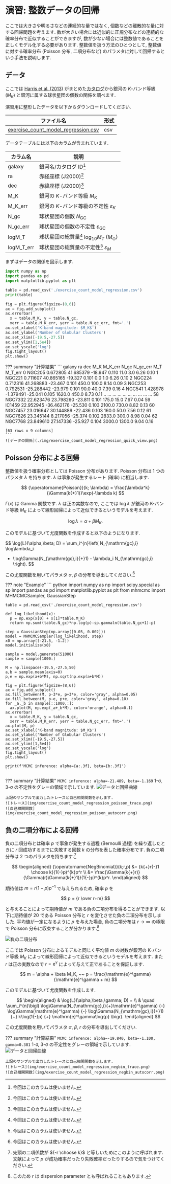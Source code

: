 # 演習: 整数データの回帰

ここでは大きさや明るさなどの連続的な量ではなく, 個数などの離散的な量に対する回帰問題を考えます. 数が大きい場合には近似的に正規分布などの連続的な確率分布で近似することができますが, 数が少ない場合には整数値であることを正しくモデル化する必要があります. 整数値を扱う方法のひとつとして, 整数値に対する確率分布 (Poisson 分布, 二項分布など) のパラメタに対して回帰するという手法を説明します.


## データ

ここでは [Harris et al. (2013)][Harris2013] がまとめた[カタログ][H2013]から銀河の $K$-バンド等級 ($M_K$) と銀河に属する球状星団の個数の関係を調べます.

演習用に整形したデータを以下からダウンロードしてください.

 ファイル名 | 形式
 ---------- | ----------
 [exercise_count_model_regression.csv][data] | csv

データテーブルには以下のカラムが含まれています.

 カラム名  | 説明
 --------  | ----------
 galaxy    | 銀河名/カタログ ID[^1]
 ra        | 赤経座標 (J2000)[^1]
 dec       | 赤緯座標 (J2000)[^1]
 M_K       | 銀河の $K$-バンド等級 $M_K$
 M_K_err   | 銀河の $K$-バンド等級の不定性 $\varepsilon_K$
 N_gc      | 球状星団の個数 $N_\mathrm{GC}$
 N_gc_err  | 球状星団の個数の不定性 $\varepsilon_\mathrm{GC}$
 logM_T    | 球状星団の総質量[^1] $\log_{10}{M_T}$ (${M_\odot}$)
 logM_T_err| 球状星団の総質量の不定性[^1] $\varepsilon_M$

[^1]: 今回はこのカラムは使いません.


まずはデータの関係を図示します.

``` python
import numpy as np
import pandas as pd
import matplotlib.pyplot as plt

table = pd.read_csv('./exercise_count_model_regression.csv')
print(table)

fig = plt.figure(figsize=(8,6))
ax = fig.add_subplot()
ax.errorbar(
  x = table.M_K, y = table.N_gc,
  xerr = table.M_K_err, yerr = table.N_gc_err, fmt='.')
ax.set_xlabel('K-band magnitude: $M_K$')
ax.set_ylabel('Number of Globular Clusters')
ax.set_xlim([-19.5,-27.5])
ax.set_ylim([1,5e4])
ax.set_yscale('log')
fig.tight_layout()
plt.show()
```

??? summary "計算結果"
    ```
         galaxy         ra        dec     M_K  M_K_err    N_gc  N_gc_err   M_T  M_T_err
    0    NGC205   0.672805  41.685379 -18.947    0.110    11.0       3.0  6.26     0.10
    1    NGC221   0.711607  40.865165 -19.327    0.101     0.0       1.0  6.26     0.10
    2    NGC224   0.712316  41.268883 -23.467    0.101   450.0     100.0  8.14     0.09
    3    NGC253   0.792531 -25.288442 -23.979    0.101    90.0      40.0  7.39     0.16
    4    NGC541   1.428978  -1.379491 -25.041    0.105  1620.0     450.0  8.73     0.11
    ..      ...        ...        ...     ...      ...     ...       ...   ...      ...
    58  NGC7332  22.623476  23.798260 -23.811    0.101   175.0      15.0  7.67     0.04
    59   IC1459  22.952945 -36.462176 -25.530    0.103  2100.0     730.0  8.82     0.13
    60  NGC7457  23.016647  30.144889 -22.436    0.103   160.0      50.0  7.56     0.12
    61  NGC7626  23.345144   8.217056 -25.374    0.102  2833.0     300.0  8.98     0.04
    62  NGC7768  23.849610  27.147336 -25.927    0.104  3000.0    1300.0  9.04     0.16

    [63 rows x 9 columns]
    ```
    ![データの関係](./img/exercise_count_model_regression_quick_view.png)


## Poisson 分布による回帰

整数値を扱う確率分布としては Poisson 分布があります. Poisson 分布は 1 つのパラメタ $\lambda$ を持ちます. $\lambda$ は事象が発生するレート (確率) に相当します.

$$
{\operatorname{Poisson}}(k; \lambda)
= \frac{\lambda^k}{\Gamma(k{+}1)}\exp(-\lambda k)
$$

$\Gamma(x)$ は Gamma 関数です. $\lambda$ は正の実数なので, ここでは $\log\lambda$ が銀河の K-バンド等級 $M_K$ によって線形回帰によって近似できるというモデルを考えます.

$$
\log\lambda = \alpha + \beta M_K.
$$

このモデルに基づいて尤度関数を作成すると以下のようになります.

$$
\log{L}(\alpha,\beta; D) = \sum_i^{n}\left(
 N_{\mathrm{gc},i} \log\lambda_i
 - \log\Gamma(N_{\mathrm{gc},i}{+}1) - \lambda_i N_{\mathrm{gc},i}
\right).
$$

この尤度関数を用いてパラメタ $\alpha$, $\beta$ の分布を導出してください.[^1]

[^1]: この例題はかなり収束が遅い問題でした. 得られた $\alpha$, $\beta$ の分布を 2 次元の散布図に描くと強く相関していることが分かります. 掃かなければいけない空間はそこそこ広いのですが, ステップを大きくすると確率の低いところへすぐはみ出してしまうので歩幅を狭くせざるを得ません. 効率的にサンプリングするためには工夫が必要かもしれません.


??? note "Example"
    ``` python
    import numpy as np
    import scipy.special as sp
    import pandas as pd
    import matplotlib.pyplot as plt
    from mhmcmc import MHMCMCSampler, GaussianStep


    table = pd.read_csv('./exercise_count_model_regression.csv')

    def log_likelihood(x):
      p = np.exp(x[0] + x[1]*table.M_K)
      return np.sum((table.N_gc)*np.log(p)-sp.gammaln(table.N_gc+1)-p)

    step = GaussianStep(np.array([0.05, 0.002]))
    model = MHMCMCSampler(log_likelihood, step)
    x0 = np.array([-21.5, -1.2])
    model.initialize(x0)

    sample = model.generate(51000)
    sample = sample[1000:]

    M = np.linspace(-19.5,-27.5,50)
    a,b = sample.mean(axis=0)
    p,e = np.exp(a+b*M), np.sqrt(np.exp(a+b*M))

    fig = plt.figure(figsize=(8,6))
    ax = fig.add_subplot()
    ax.fill_between(M, p-3*e, p+3*e, color='gray', alpha=0.05)
    ax.fill_between(M, p-e, p+e, color='gray', alpha=0.10)
    for _a,_b in sample[::1000,:]:
      ax.plot(M, np.exp(_a+_b*M), color='orange', alpha=0.1)
    ax.errorbar(
      x = table.M_K, y = table.N_gc,
      xerr = table.M_K_err, yerr = table.N_gc_err, fmt='.')
    ax.plot(M, p)
    ax.set_xlabel('K-band magnitude: $M_K$')
    ax.set_ylabel('Number of Globular Clusters')
    ax.set_xlim([-19.5,-27.5])
    ax.set_ylim([1,5e4])
    ax.set_yscale('log')
    fig.tight_layout()
    plt.show()

    print(f'MCMC inference: alpha={a:.3f}, beta={b:.3f}')
    ```

??? summary "計算結果"
    ```
    MCMC inference: alpha=-21.489, beta=-1.169
    ```
    1-&sigma;, 3-&sigma; の不定性をグレーの領域で示しています.
    ![データと回帰曲線](img/exercise_count_model_regression_poisson.png)

    上記のサンプルで出力したトレースと自己相関関数を示します.
    ![トレース](img/exercise_count_model_regression_poisson_trace.png)
    ![自己相関関数](img/exercise_count_model_regression_poisson_autocorr.png)


## 負の二項分布による回帰

負の二項分布とは確率 $p$ で事象が発生する過程 (Bernoulli 過程) を繰り返したときに $r$ 回成功するまでに失敗する回数 $k$ の分布を表した確率分布です. 負の二項分布は 2 つのパラメタを持ちます.[^2]

[^2]: 先頭の二項係数が ${-r \choose k}$ と等しいためにこのように呼ばれます. 文献によって $p$ が成功確率だったり失敗確率だったりするので気をつけてください.

$$
\begin{aligned}
{\operatorname{NegBinomial}}(k;r,p) &=
{k{+}r{-}1 \choose k}(1{-}p)^{k}p^r \\
&= \frac{\Gamma(k{+}r)}{\Gamma(r)\Gamma(k{+}1)}(1{-}p)^{k}p^r.
\end{aligned}
$$

期待値は $m = r(1-p)p^{-1}$ で与えられるため, 確率 $p$ を

$$
p = {r \over r+m}
$$

と与えることによって期待値が $m$ である負の二項分布を得ることができます. 以下に期待値が 20 である Poisson 分布と $r$ を変化させた負の二項分布を示しました. 平均値が一定になるように $p$ を与えた場合, 負の二項分布は $r \to \infty$ の極限で Poisson 分布に収束することが分かります.[^3]

[^3]: このため $r$ は dispersion parameter とも呼ばれることもあります.

![負の二項分布](./img/negative_binomial.png)

ここでは Poisson 分布によるモデルと同じく平均値 $m$ の対数が銀河の K-バンド等級 $M_K$ によって線形回帰によって近似できるというモデルを考えます. また $r$ は正の実数なので $r = \mathrm{e}^\gamma$ によって与えて正であることを保証します.

$$
m = \alpha + \beta M_K, ~~
p = \frac{\mathrm{e}^\gamma}{\mathrm{e}^\gamma + m}
$$

このモデルに基づいて尤度関数を作成します.

$$
\begin{aligned}
& \log{L}(\alpha,\beta,\gamma; D) = \\
& \quad \sum_i^{n}\bigl(
\log\Gamma(N_{\mathrm{gc},i}{+}\mathrm{e}^\gamma)
{-} \log\Gamma(\mathrm{e}^\gamma) {-} \log\Gamma(N_{\mathrm{gc},i}{+}1)
{+} k\log(1{-}p) {+} \mathrm{e}^\gamma\log{p}
\bigr).
\end{aligned}
$$

この尤度関数を用いてパラメタ $\alpha$, $\beta$, $r$ の分布を導出してください.



??? summary "計算結果"
    ```
    MCMC inference: alpha=-19.840, beta=-1.100, gamma=0.381
    ```
    1-&sigma;, 3-&sigma; の不定性をグレーの領域で示しています.
    ![データと回帰曲線](img/exercise_count_model_regression_negbin.png)

    上記のサンプルで出力したトレースと自己相関関数を示します.
    ![トレース](img/exercise_count_model_regression_negbin_trace.png)
    ![自己相関関数](img/exercise_count_model_regression_negbin_autocorr.png)


[Harris2013]: https://doi.org/10.1088/0004-637X/772/2/82
[H2013]: https://www.physics.mcmaster.ca/~harris/GCS_table.txt
[data]: https://raw.githubusercontent.com/FoPM-Astronomy-UTokyo/course/main/data/mcmc/exercise_linear_regression.csv
